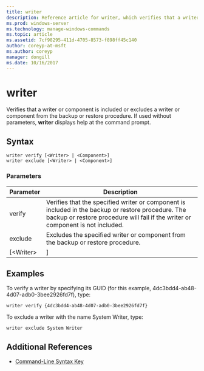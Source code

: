 ```yaml
---
title: writer
description: Reference article for writer, which verifies that a writer or component is included or excludes a writer or component from the backup or restore procedure.
ms.prod: windows-server
ms.technology: manage-windows-commands
ms.topic: article
ms.assetid: 7cf98295-411d-4705-8573-f898ff45c140
author: coreyp-at-msft
ms.author: coreyp
manager: dongill
ms.date: 10/16/2017
---
```


# writer



Verifies that a writer or component is included or excludes a writer or component from the backup or restore procedure. If used without parameters, **writer** displays help at the command prompt.

## Syntax

```
writer verify [<Writer> | <Component>]
writer exclude [<Writer> | <Component>]
```

### Parameters

| Parameter  |                                                                                      Description                                                                                      |
|------------|---------------------------------------------------------------------------------------------------------------------------------------------------------------------------------------|
|   verify   | Verifies that the specified writer or component is included in the backup or restore procedure. The backup or restore procedure will fail if the writer or component is not included. |
|  exclude   |                                                   Excludes the specified writer or component from the backup or restore procedure.                                                    |
| [\<Writer> |                                                                                     <Component>]                                                                                      |

## Examples

To verify a writer by specifying its GUID (for this example, 4dc3bdd4-ab48-4d07-adb0-3bee2926fd7f), type:
```
writer verify {4dc3bdd4-ab48-4d07-adb0-3bee2926fd7f}
```
To exclude a writer with the name System Writer, type:
```
writer exclude System Writer
```

## Additional References

- [Command-Line Syntax Key](command-line-syntax-key.md)